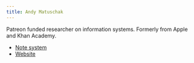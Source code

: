 ```yaml
---
title: Andy Matuschak
---
```


Patreon funded researcher on information systems. Formerly from Apple and Khan Academy.

- [Note system](https://notes.andymatuschak.org/About_these_notes)
- [Website](https://andymatuschak.org)
